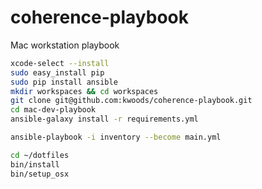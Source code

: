 # coherence-playbook
Mac workstation playbook


```bash
xcode-select --install
sudo easy_install pip
sudo pip install ansible
mkdir workspaces && cd workspaces
git clone git@github.com:kwoods/coherence-playbook.git
cd mac-dev-playbook
ansible-galaxy install -r requirements.yml

ansible-playbook -i inventory --become main.yml

cd ~/dotfiles
bin/install
bin/setup_osx
```
